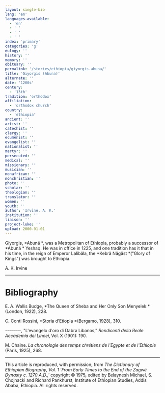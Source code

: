 ```yaml
---
layout: single-bio
lang: 'en'
languages-available:
  - 'en'
  - ' '
  - ' '
  - ' '
index: 'primary'
categories: 'g'
eulogy: ''
history: ''
memory: ''
obituary: ''
permalink: '/stories/ethiopia/giyorgis-abuna/'
title: 'Giyorgis (Abuna)'
alternate: ''
date: '1200s'
century:
  - '13th'
tradition: 'orthodox'
affiliation:
  - 'orthodox church'
country:
  - 'ethiopia'
ancient: ''
artist: ''
catechist: ''
clergy: ''
ecumenist: ''
evangelist: ''
nationalist: ''
martyr: ''
persecuted: ''
medical: ''
missionary: ''
musician: ''
nonafrican: ''
nonchristian: ''
photo: ''
scholar: ''
theologian: ''
translator: ''
women: ''
youth: ''
author: 'Irvine, A. K.'
institution: ''
liaison: ''
project-luke: ''
upload: 2000-01-01
---
```



Giyorgis, *Abunä *, was a Metropolitan of Ethiopia, probably a successor of *Abunä * Yeshaq. He was in office in 1225, and one tradition has it that in his time, in the reign of Emperor Lalibäla, the *Kebrä Nägäst *("Glory of Kings") was brought to Ethiopia.

A. K. Irvine

---

# Bibliography

E. A. Wallis Budge, *The Queen of Sheba and Her Only Son Menyelek *(London, 1922), 228.

C. Conti Rossini, *Storia d'Etiopia *(Bergamo, 1928), 310.

--------, "L'evangelo d'oro di Dabra Libanos," *Rendiconti della Reale Accademia dei Lincei*, Vol. X (1901): 190.

M. Chaine. *La chronologie des temps chr&eacute;tiens de l'Egypte et de l'Ethiopie* (Paris, 1925), 268.

---

This article is reproduced, with permission, from *The Dictionary of Ethiopian Biography, Vol. 1 'From Early Times to the End of the Zagwé Dynasty c. 1270 A.D.,'* copyright &copy; 1975, edited by Belaynesh Michael, S. Chojnacki and Richard Pankhurst, Institute of Ethiopian Studies, Addis Ababa, Ethiopia.  All rights reserved.